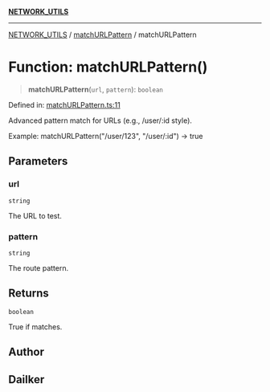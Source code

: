 [**NETWORK_UTILS**](../../README.md)

***

[NETWORK_UTILS](../../README.md) / [matchURLPattern](../README.md) / matchURLPattern

# Function: matchURLPattern()

> **matchURLPattern**(`url`, `pattern`): `boolean`

Defined in: [matchURLPattern.ts:11](https://github.com/dailker/everyutil/blob/2a1290e25c1270a5e1af64099b97f8d5fc086e59/src/network/matchURLPattern.ts#L11)

Advanced pattern match for URLs (e.g., /user/:id style).

Example: matchURLPattern("/user/123", "/user/:id") → true

## Parameters

### url

`string`

The URL to test.

### pattern

`string`

The route pattern.

## Returns

`boolean`

True if matches.

## Author

## Dailker

